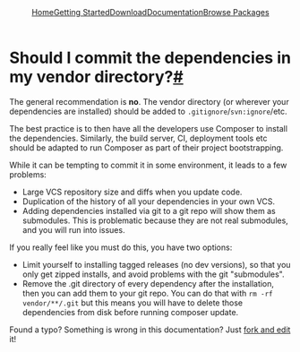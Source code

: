 <!DOCTYPE html>
<html class="no-js" lang="en">
    <head>
        <meta charset="utf-8">
        <meta http-equiv="X-UA-Compatible" content="IE=edge,chrome=1">
        <title>Composer</title>
        <meta name="description" content="Dependency Management for PHP">
        <meta name="viewport" content="width=device-width,initial-scale=1">
        <link rel="stylesheet" href="../css/style.css?v=5">
        <script src="../js/libs/modernizr-2.0.6.min.js"></script>
    </head>
    <body>
        <div id="container">
            <header>
				<a href="/">Home</a><a class="" href="../doc/00-intro.md">Getting Started</a><a class="" href="/download/">Download</a><a class="active" href="/doc/">Documentation</a><a class="last" href="http://packagist.org/">Browse Packages</a>                            
			</header>
            <div id="main" role="main">
				<ul class="toc"></ul>
				<h1 id="should-i-commit-the-dependencies-in-my-vendor-directory-">Should I commit the dependencies in my vendor directory?<a href="#should-i-commit-the-dependencies-in-my-vendor-directory-" class="anchor">#</a></h1>
				<p>The general recommendation is <strong>no</strong>. The vendor directory (or wherever your
					dependencies are installed) should be added to <code>.gitignore</code>/<code>svn:ignore</code>/etc.</p>
				<p>The best practice is to then have all the developers use Composer to install
					the dependencies. Similarly, the build server, CI, deployment tools etc should
					be adapted to run Composer as part of their project bootstrapping.</p>
				<p>While it can be tempting to commit it in some environment, it leads to a few
					problems:</p>
				<ul><li>Large VCS repository size and diffs when you update code.</li>
					<li>Duplication of the history of all your dependencies in your own VCS.</li>
					<li>Adding dependencies installed via git to a git repo will show them as
						submodules. This is problematic because they are not real submodules, and you
						will run into issues.</li>
				</ul><p>If you really feel like you must do this, you have two options:</p>
				<ul><li>Limit yourself to installing tagged releases (no dev versions), so that you
						only get zipped installs, and avoid problems with the git "submodules".</li>
					<li>Remove the .git directory of every dependency after the installation, then
						you can add them to your git repo. You can do that with <code>rm -rf vendor/**/.git</code>
						but this means you will have to delete those dependencies from disk before
						running composer update.</li>
				</ul>
				<p class="fork-and-edit">
					Found a typo? Something is wrong in this documentation? Just <a href="http://github.com/composer/composer/edit/master/doc/faqs/should-i-commit-the-dependencies-in-my-vendor-directory.md">fork and edit</a> it!
				</p>
            </div>
            <footer></footer>
        </div>
    </body>
</html>